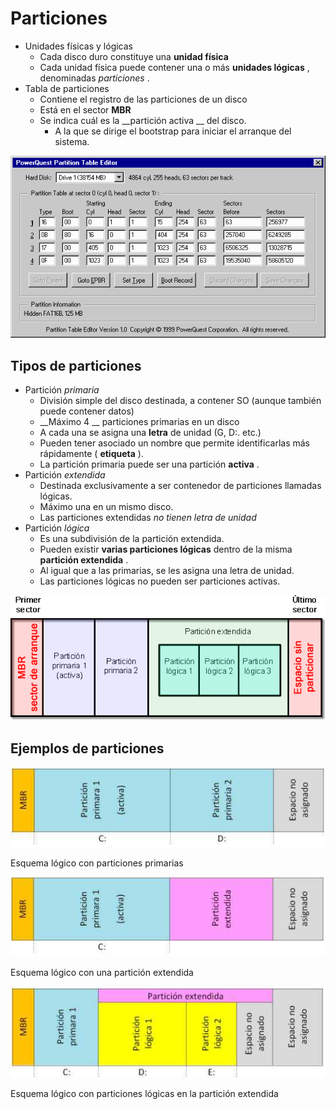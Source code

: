 # Particiones

* Unidades físicas y lógicas
  * Cada disco duro constituye una  __unidad física__
  * Cada unidad física puede contener una o más  __unidades lógicas__ , denominadas  _particiones_ \.
* Tabla de particiones
  * Contiene el registro de las particiones de un disco
  * Está en el sector  __MBR__
  * Se indica cuál es la  __partición activa __ del disco\.
    * A la que se dirige el bootstrap para iniciar el arranque del sistema\.

![imagen](img/Discos%2C_particiones_y_sistemas_de_archivo_-_teoria5.gif)

## Tipos de particiones

* Partición  _primaria_
  * División simple del disco destinada, a contener SO \(aunque también puede contener datos\)
  * __Máximo 4 __ particiones primarias en un disco
  * A cada una se asigna una  __letra__  de unidad \(G, D:\. etc\.\)
  * Pueden tener asociado un nombre que permite identificarlas más rápidamente \( __etiqueta__ \)\.
  * La partición primaria puede ser una partición  __activa__ \.
* Partición  _extendida_
  * Destinada exclusivamente a ser contenedor de particiones llamadas lógicas\.
  * Máximo una en un mismo disco\.
  * Las particiones extendidas  _no tienen letra de unidad_
* Partición  _lógica_
  * Es una subdivisión de la partición extendida\.
  * Pueden existir  __varias particiones lógicas__  dentro de la misma  __partición extendida__ \.
  * Al igual que a las primarias, se les asigna una letra de unidad\.
  * Las particiones lógicas no pueden ser particiones activas\.

![imagen](img/Discos%2C_particiones_y_sistemas_de_archivo_-_teoria6.gif)

## Ejemplos de particiones

![imagen](img/Discos%2C_particiones_y_sistemas_de_archivo_-_teoria7.jpg)

Esquema lógico con particiones primarias

![imagen](img/Discos%2C_particiones_y_sistemas_de_archivo_-_teoria8.jpg)

Esquema lógico con una partición extendida

![imagen](img/Discos%2C_particiones_y_sistemas_de_archivo_-_teoria9.jpg)

Esquema lógico con particiones lógicas en la partición extendida